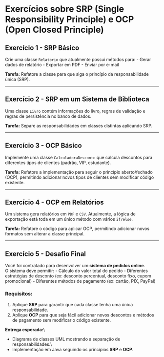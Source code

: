 # Exercícios sobre SRP (Single Responsibility Principle) e OCP (Open Closed Principle)

## Exercício 1 - SRP Básico

Crie uma classe `Relatorio` que atualmente possui métodos para: - Gerar
dados de relatório - Exportar em PDF - Enviar por e-mail

**Tarefa:** Refatore a classe para que siga o princípio da
responsabilidade única (SRP).

------------------------------------------------------------------------

## Exercício 2 - SRP em um Sistema de Biblioteca

Uma classe `Livro` contém informações do livro, regras de validação e
regras de persistência no banco de dados.

**Tarefa:** Separe as responsabilidades em classes distintas aplicando
SRP.

------------------------------------------------------------------------

## Exercício 3 - OCP Básico

Implemente uma classe `CalculadoraDesconto` que calcula descontos para
diferentes tipos de clientes (padrão, VIP, estudante).

**Tarefa:** Refatore a implementação para seguir o princípio
aberto/fechado (OCP), permitindo adicionar novos tipos de clientes sem
modificar código existente.

------------------------------------------------------------------------

## Exercício 4 - OCP em Relatórios

Um sistema gera relatórios em `PDF` e `CSV`. Atualmente, a lógica de
exportação está toda em um único método com vários `if/else`.

**Tarefa:** Refatore o código para aplicar OCP, permitindo adicionar
novos formatos sem alterar a classe principal.

------------------------------------------------------------------------

## Exercício 5 - Desafio Final

Você foi contratado para desenvolver um **sistema de pedidos online**.\
O sistema deve permitir: - Cálculo do valor total do pedido - Diferentes
estratégias de desconto (ex: desconto percentual, desconto fixo, cupom
promocional) - Diferentes métodos de pagamento (ex: cartão, PIX, PayPal)

### Requisitos:

1.  Aplique **SRP** para garantir que cada classe tenha uma única
    responsabilidade.
2.  Aplique **OCP** para que seja fácil adicionar novos descontos e
    métodos de pagamento sem modificar o código existente.

**Entrega esperada:**\
- Diagrama de classes UML mostrando a separação de responsabilidades.\
- Implementação em Java seguindo os princípios **SRP** e **OCP**.
